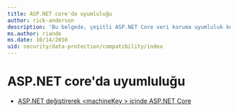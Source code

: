 ```yaml
---
title: ASP.NET core'da uyumluluğu
author: rick-anderson
description: 'Bu belgede, çeşitli ASP.NET Core veri koruma uyumluluk konuları için bir içindekiler tablosu olarak görev yapar.'
ms.author: riande
ms.date: 10/14/2016
uid: security/data-protection/compatibility/index
---
```

# <a name="compatibility-in-aspnet-core"></a>ASP.NET core'da uyumluluğu

* [ASP.NET değiştirerek \<machineKey > içinde ASP.NET Core](xref:security/data-protection/compatibility/replacing-machinekey)
